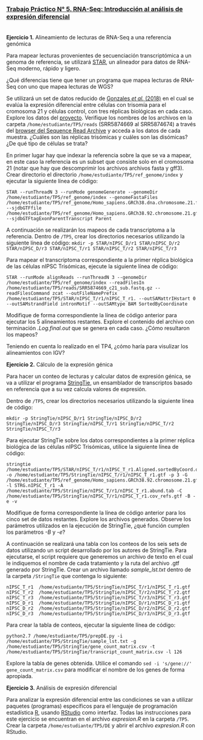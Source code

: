 ### [Trabajo Práctico N° 5. RNA-Seq: Introducción al análisis de expresión diferencial](https://docs.google.com/presentation/d/1gRdamhUnbwNt5dH0sQ93gvowMjzmFqAlxWwkxLSCHgI/edit?usp=sharing)<br/><br/>


**Ejercicio 1.** Alineamiento de lecturas de RNA-Seq a una referencia genómica

Para mapear lecturas provenientes de secuenciación transcriptómica a un genoma de referencia, se utilizará [STAR](https://github.com/alexdobin/STAR), un alineador para datos de RNA-Seq moderno, rápido y ligero.

¿Qué diferencias tiene que tener un programa que mapea lecturas de RNA-Seq con uno que mapea lecturas de WGS?

Se utilizará un set de datos reducido de [Gonzales _et al._ (2018)](https://journals.plos.org/plosone/article?id=10.1371/journal.pone.0194581) en el cual se evalúa la expresión diferencial entre células con trisomía para el cromosoma 21 y células control, con tres réplicas biológicas en cada caso.
Explore los datos del [proyecto](https://www.ncbi.nlm.nih.gov/bioproject/395984). Verifique los nombres de los archivos en la carpeta `/home/estudiante/TP5/reads` (SRR5874669 al SRR5874674) a través del [browser del Sequence Read Archive](https://trace.ncbi.nlm.nih.gov/Traces/sra/sra.cgi?view=run_browser) y acceda a los datos de cada muestra. ¿Cuáles son las réplicas trisómicas y cuáles son las disómicas? ¿De qué tipo de células se trata?

En primer lugar hay que indexar la referencia sobre la que se va a mapear, en este caso la referencia es un subset que consiste solo en el cromosoma 21 (notar que hay que descomprimir los archivos archivos fasta y gff3).
Crear directorio el directorio `/home/estudiante/TP5/ref_genome/index` y ejecutar la siguiente línea de código:
```
STAR --runThreadN 3 --runMode genomeGenerate --genomeDir /home/estudiante/TP5/ref_genome/index --genomeFastaFiles /home/estudiante/TP5/ref_genome/Homo_sapiens.GRCh38.dna.chromosome.21.fa --sjdbGTFfile /home/estudiante/TP5/ref_genome/Homo_sapiens.GRCh38.92.chromosome.21.gff3 --sjdbGTFtagExonParentTranscript Parent
```

A continuación se realizarán los mapeos de cada transcriptoma a la referencia.
Dentro de `/TP5`, crear los directorios necesarios utilizando la siguiente línea de código:
`mkdir -p STAR/nIPSC_D/r1 STAR/nIPSC_D/r2 STAR/nIPSC_D/r3 STAR/nIPSC_T/r1 STAR/nIPSC_T/r2 STAR/nIPSC_T/r3`

Para mapear el transcriptoma correspondiente a la primer réplica biológica de las células nIPSC Trisómicas, ejecute la siguiente línea de código:
```
STAR --runMode alignReads --runThreadN 3 --genomeDir  /home/estudiante/TP5/ref_genome/index --readFilesIn /home/estudiante/TP5/reads/SRR5874669_c21_sub.fastq.gz --readFilesCommand zcat --outFileNamePrefix /home/estudiante/TP5/STAR/nIPSC_T/r1/nIPSC_T_r1. --outSAMattrIHstart 0 --outSAMstrandField intronMotif --outSAMtype BAM SortedByCoordinate
```

Modifique de forma correspondiente la línea de código anterior para ejecutar los 5 alineamientos restantes. Explore el contenido del archivo con terminación _.Log.final.out_ que se genera en cada caso. ¿Cómo resultaron los mapeos?

Teniendo en cuenta lo realizado en el TP4, ¿cómo haría para visulizar los alineamientos con IGV?


**Ejercicio 2.** Cálculo de la expresión génica

Para hacer un conteo de lecturas y calcular datos de expresión génica, se va a utilizar el programa [StringTie](https://ccb.jhu.edu/software/stringtie/), un ensamblador de transcriptos basado en referencia que a su vez calcula valores de expresión.

Dentro de `/TP5`, crear los directorios necesarios utilizando la siguiente línea de código:
```
mkdir -p StringTie/nIPSC_D/r1 StringTie/nIPSC_D/r2 StringTie/nIPSC_D/r3 StringTie/nIPSC_T/r1 StringTie/nIPSC_T/r2 StringTie/nIPSC_T/r3
```

Para ejecutar StringTie sobre los datos correspondientes a la primer réplica biológica de las células nIPSC Trisómicas, utilice la siguiente línea de código:
```
stringtie /home/estudiante/TP5/STAR/nIPSC_T/r1/nIPSC_T_r1.Aligned.sortedByCoord.out.bam -o /home/estudiante/TP5/StringTie/nIPSC_T/r1/nIPSC_T_r1.gtf -p 3 -G /home/estudiante/TP5/ref_genome/Homo_sapiens.GRCh38.92.chromosome.21.gff3 -l STRG.nIPSC_T_r1 -A /home/estudiante/TP5/StringTie/nIPSC_T/r1/nIPSC_T_r1.abund.tab -C /home/estudiante/TP5/StringTie/nIPSC_T/r1/nIPSC_T_r1.cov_refs.gtf -B -e -v
```
Modifique de forma correspondiente la línea de código anterior para los cinco set de datos restantes. Explore los archivos generados. Observe los parámetros utilizados en la ejecución de StringTie, ¿qué función cumplen los parámetros _-B_ y _-e_?


A continuación se realizará una tabla con los conteos de los seis sets de datos utilizando un script desarrollado por los autores de StringTie.
Para ejecutarse, el script requiere que generemos un archivo de texto en el cual le indiquemos el nombre de cada tratamiento y la ruta del archivo .gtf generado por StringTie.
Crear un archivo llamado _sample_lst.txt_ dentro de la carpeta `/StringTie` que contenga lo siguiente:
```
nIPSC_T_r1	/home/estudiante/TP5/StringTie/nIPSC_T/r1/nIPSC_T_r1.gtf
nIPSC_T_r2	/home/estudiante/TP5/StringTie/nIPSC_T/r2/nIPSC_T_r2.gtf
nIPSC_T_r3	/home/estudiante/TP5/StringTie/nIPSC_T/r3/nIPSC_T_r3.gtf
nIPSC_D_r1	/home/estudiante/TP5/StringTie/nIPSC_D/r1/nIPSC_D_r1.gtf
nIPSC_D_r2	/home/estudiante/TP5/StringTie/nIPSC_D/r2/nIPSC_D_r2.gtf
nIPSC_D_r3	/home/estudiante/TP5/StringTie/nIPSC_D/r3/nIPSC_D_r3.gtf
```

Para crear la tabla de conteos, ejecutar la siguiente línea de código:
```
python2.7 /home/estudiante/TP5/prepDE.py -i /home/estudiante/TP5/StringTie/sample_lst.txt -g /home/estudiante/TP5/StringTie/gene_count_matrix.csv -t /home/estudiante/TP5/StringTie/transcript_count_matrix.csv -l 126
```

Explore la tabla de genes obtenida. Utilice el comando `sed -i 's/gene://' gene_count_matrix.csv` para modificar el nombre de los genes de forma apropiada.



**Ejercicio 3.** Análisis de expresión diferencial

Para analizar la expresión diferencial entre las condiciones se van a utilizar paquetes (programas) específicos para el lenguaje de programación estadística [R](https://cran.r-project.org/), usando [RStudio](https://www.rstudio.com/) como interfaz.
Todas las instrucciones para este ejercicio se encuentran en el archivo _expresion.R_ en la carpeta `/TP5`.
Crear la carpeta `/home/estudiante/TP5/DE` y abrir el archivo _expresion.R_ con RStudio.


